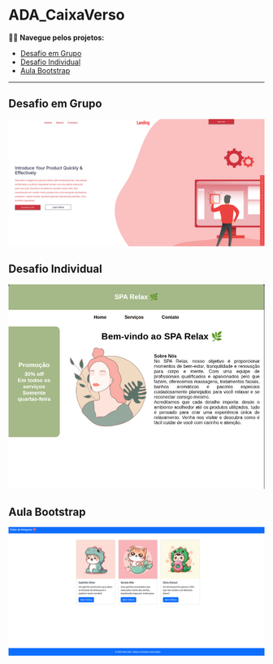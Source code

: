 # ADA_CaixaVerso

🚀📝 **Navegue pelos projetos:**  

- [Desafio em Grupo]([desafio-em-grupo](https://github.com/Ignacio-fabianamaria/ADA_CaixaVerso/tree/desafio-em-grupo))  
- [Desafio Individual](https://github.com/Ignacio-fabianamaria/ADA_CaixaVerso/tree/desafio-individual)
- [Aula Bootstrap]([aula-bootstrap](https://github.com/Ignacio-fabianamaria/ADA_CaixaVerso/tree/aula-bootstrap))  

---

## Desafio em Grupo

![Interface do projeto](interface.png)

## Desafio Individual

![Interface do projeto individual ](spa.png)


## Aula Bootstrap
![Interface aula bootstrap ](cute.png)
